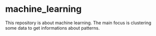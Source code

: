 # machine_learning

This repository is about machine learning. The main focus is clustering some data to get informations about patterns.
